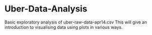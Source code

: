 # Uber-Data-Analysis

Basic exploratory analysis of uber-raw-data-apr14.csv
This will give an introduction to visualising data using plots in various ways. 

